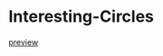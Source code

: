 # Interesting-Circles
####
[preview](http://htmlpreview.github.io/?https://github.com/Dswee/Interesting-Circles/blob/master/circles.html)
